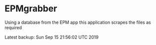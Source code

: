 # EPMgrabber
Using a database from the EPM app this application scrapes the files as required


Latest backup: Sun Sep 15 21:56:02 UTC 2019
